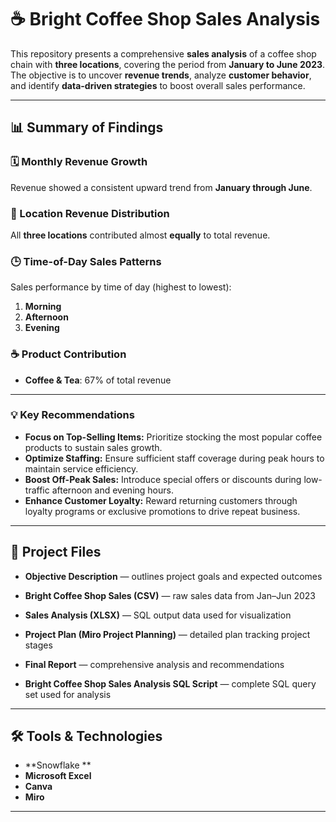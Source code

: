 

# ☕ Bright Coffee Shop Sales Analysis

This repository presents a comprehensive **sales analysis** of a coffee shop chain with **three locations**, covering the period from **January to June 2023**.
The objective is to uncover **revenue trends**, analyze **customer behavior**, and identify **data-driven strategies** to boost overall sales performance.

---

## 📊 Summary of Findings

### 🗓️ Monthly Revenue Growth

Revenue showed a consistent upward trend from **January through June**.

### 📍 Location Revenue Distribution

All **three locations** contributed almost **equally** to total revenue.

### 🕒 Time-of-Day Sales Patterns

Sales performance by time of day (highest to lowest):

1. **Morning**
2. **Afternoon**
3. **Evening**

### ☕ Product Contribution

* **Coffee & Tea**: 67% of total revenue

---

### 💡 Key Recommendations

- **Focus on Top-Selling Items:** Prioritize stocking the most popular coffee products to sustain sales growth.  
- **Optimize Staffing:** Ensure sufficient staff coverage during peak hours to maintain service efficiency.  
- **Boost Off-Peak Sales:** Introduce special offers or discounts during low-traffic afternoon and evening hours.  
- **Enhance Customer Loyalty:** Reward returning customers through loyalty programs or exclusive promotions to drive repeat business.  


---

## 📂 Project Files

* **Objective Description** — outlines project goals and expected outcomes
* **Bright Coffee Shop Sales (CSV)** — raw sales data from Jan–Jun 2023

* **Sales Analysis (XLSX)** — SQL output data used for visualization
* **Project Plan (Miro Project Planning)** — detailed plan tracking project stages

* **Final Report** — comprehensive analysis and recommendations
* **Bright Coffee Shop Sales Analysis SQL Script** — complete SQL query set used for analysis

---

## 🛠️ Tools & Technologies

* **Snowflake **
* **Microsoft Excel**
* **Canva**
* **Miro**

---

